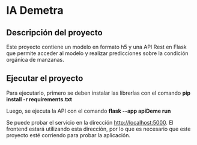 # IA Demetra
## Descripción del proyecto
Este proyecto contiene un modelo en formato h5 y una API Rest en Flask que permite acceder al modelo y realizar predicciones sobre la condición orgánica de manzanas.
## Ejecutar el proyecto
Para ejecutarlo, primero se deben instalar las librerías con el comando **pip install -r requirements.txt**

Luego, se ejecuta la API con el comando **flask --app apiDeme run**

Se puede probar el servicio en la dirección [http://localhost:5000](http://localhost:5000). El frontend estará utilizando esta dirección, por lo que es necesario que este proyecto esté corriendo para probar la aplicación.
